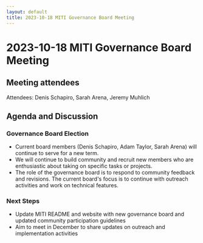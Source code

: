 ```yaml
---
layout: default
title: 2023-10-18 MITI Governance Board Meeting
---
```

# 2023-10-18 MITI Governance Board Meeting

## Meeting attendees
Attendees:  Denis Schapiro, Sarah Arena, Jeremy Muhlich

## Agenda and Discussion

### Governance Board Election
-   Current board members (Denis Schapiro, Adam Taylor, Sarah Arena) will continue to serve for a new term.
-   We will continue to build community and recruit new members who are enthusiastic about taking on specific tasks or projects.
-   The role of the governance board is to respond to community feedback and revisions. The current board's focus is to continue with outreach activities and work on technical features. 

### Next Steps
-  Update MITI README and website with new governance board and updated community participation guidelines
-  Aim to meet in December to share updates on outreach and implementation activities
